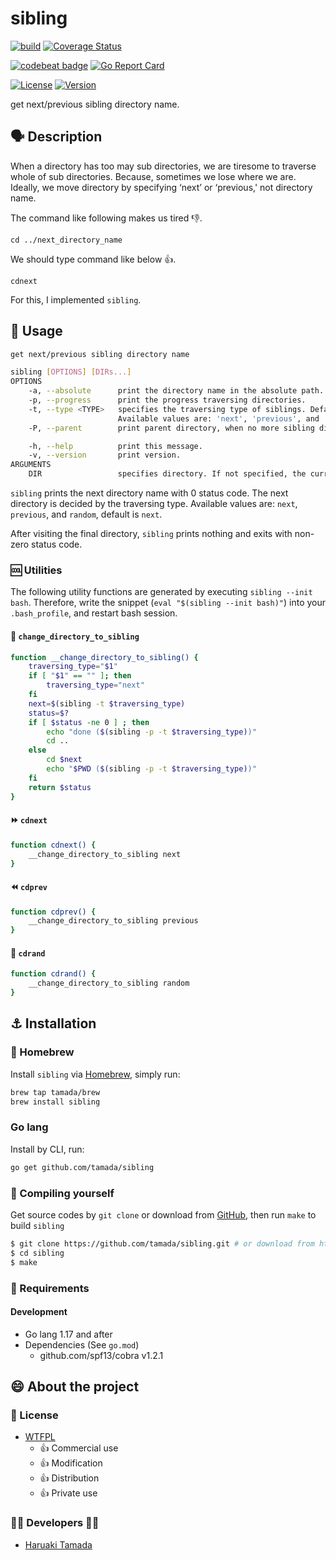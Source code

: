 # sibling

[![build](https://github.com/tamada/sibling/actions/workflows/build.yaml/badge.svg)](https://github.com/tamada/sibling/actions/workflows/build.yaml)
[![Coverage Status](https://coveralls.io/repos/github/tamada/sibling/badge.svg?branch=main)](https://coveralls.io/github/tamada/sibling?branch=main)

[![codebeat badge](https://codebeat.co/badges/aef821a8-27ef-45ec-af37-9bf67a427837)](https://codebeat.co/projects/github-com-tamada-sibling-main)
[![Go Report Card](https://goreportcard.com/badge/github.com/tamada/sibling)](https://goreportcard.com/report/github.com/tamada/sibling)

[![License](https://img.shields.io/badge/License-WTFPL-green.svg)](https://github.com/tamada/sibling/blob/master/LICENSE)
[![Version](https://img.shields.io/badge/Version-1.1.0-green.svg)](https://github.com/tamada/sibling/releases/tag/v1.1.0)

get next/previous sibling directory name.

## :speaking_head: Description

When a directory has too may sub directories, we are tiresome to traverse whole of sub directories.
Because, sometimes we lose where we are.
Ideally, we move directory by specifying ‘next’ or ‘previous,' not directory name.

The command like following makes us tired :-1:.

    cd ../next_directory_name

We should type command like below :+1:.

    cdnext

For this, I implemented `sibling`.

## :runner: Usage

```sh
get next/previous sibling directory name

sibling [OPTIONS] [DIRs...]
OPTIONS
    -a, --absolute      print the directory name in the absolute path.
    -p, --progress      print the progress traversing directories.
    -t, --type <TYPE>   specifies the traversing type of siblings. Default is 'next'.
                        Available values are: 'next', 'previous', and 'random'.
    -P, --parent        print parent directory, when no more sibling directories.

    -h, --help          print this message.
    -v, --version       print version.
ARGUMENTS
    DIR                 specifies directory. If not specified, the current directory is used.
```

`sibling` prints the next directory name with 0 status code.
The next directory is decided by the traversing type. Available values are: `next`, `previous`, and `random`, default is `next`.

After visiting the final directory, `sibling` prints nothing and exits with non-zero status code.

### :cool: Utilities

The following utility functions are generated by executing `sibling --init bash`.
Therefore, write the snippet (`eval "$(sibling --init bash)"`) into your `.bash_profile`, and restart bash session.

#### :abcd: `change_directory_to_sibling`

```sh
function __change_directory_to_sibling() {
    traversing_type="$1"
    if [ "$1" == "" ]; then
        traversing_type="next"
    fi
    next=$(sibling -t $traversing_type)
    status=$?
    if [ $status -ne 0 ] ; then
        echo "done ($(sibling -p -t $traversing_type))"
        cd ..
    else
        cd $next
        echo "$PWD ($(sibling -p -t $traversing_type))"
    fi
    return $status
}
```

#### :fast_forward: `cdnext`

```sh
function cdnext() {
    __change_directory_to_sibling next
}
```

#### :rewind: `cdprev`

```sh
function cdprev() {
    __change_directory_to_sibling previous
}
```

#### :repeat: `cdrand`

```sh
function cdrand() {
    __change_directory_to_sibling random
}
```

## :anchor: Installation

### :beer: Homebrew

Install `sibling` via [Homebrew](https://brew.sh), simply run:

```sh
brew tap tamada/brew
brew install sibling
```

### Go lang

Install by CLI, run:

```sh
go get github.com/tamada/sibling
```

### :muscle: Compiling yourself

Get source codes by `git clone` or download from [GitHub](https://github.com/tamada/sibling),
then run `make` to build `sibling`

```sh
$ git clone https://github.com/tamada/sibling.git # or download from https://github.com/tamada/sibling
$ cd sibling
$ make
```

### :briefcase: Requirements

#### Development

- Go lang 1.17 and after
- Dependencies (See `go.mod`)
  - github.com/spf13/cobra v1.2.1

## :smile: About the project

### :scroll: License

- [WTFPL](https://github.com/tamada/sibling/blob/master/LICNESE)
  - :+1: Commercial use
  - :+1: Modification
  - :+1: Distribution
  - :+1: Private use

### :man_office_worker: Developers :woman_office_worker:

- [Haruaki Tamada](https://tamada.github.io)
